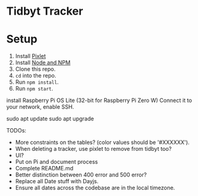# Tidbyt Tracker

# Setup
1. Install [Pixlet](https://tidbyt.dev/docs/build/installing-pixlet)
2. Install [Node and NPM](https://nodejs.org/en/download)
3. Clone this repo.
4. `cd` into the repo.
5. Run `npm install`.
6. Run `npm start`.

install Raspberry Pi OS Lite (32-bit for Raspberry Pi Zero W)
Connect it to your network, enable SSH.

sudo apt update
sudo apt upgrade



TODOs:
* More constraints on the tables? (color values should be '#XXXXXX').
* When deleting a tracker, use pixlet to remove from tidbyt too?
* UI?
* Put on Pi and document process
* Complete README.md
* Better distinction between 400 error and 500 error?
* Replace all Date stuff with Dayjs.
* Ensure all dates across the codebase are in the local timezone.